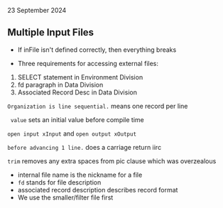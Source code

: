 23 September 2024

## Multiple Input Files

- If inFile isn't defined correctly, then everything breaks

- Three requirements for accessing external files:
1. SELECT statement in Environment Division
2. fd paragraph in Data Division
3. Associated Record Desc in Data Division

``Organization is line sequential.`` means one record per line

`` value`` sets an initial value before compile time

``open input xInput`` and ``open output xOutput``

``before advancing 1 line.`` does a carriage return iirc

``trim`` removes any extra spaces from pic clause which was overzealous

- internal file name is the nickname for a file
- ``fd`` stands for file description
- associated record description describes record format
- We use the smaller/filter file first
